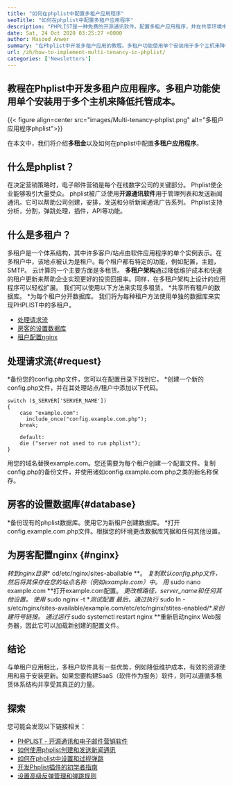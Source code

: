 ```yaml
---
title: "如何在phplist中配置多租户应用程序" 
seoTitle: "如何在phplist中配置多租户应用程序" 
description: "PHPLIST是一种免费的开源通讯软件。配置多租户应用程序，并在共享环境中运行多个应用程序。" 
date: Sat, 24 Oct 2020 03:25:27 +0000
author: Masood Anwer
summary: "在Phplist中开发多租户应用的教程。多租户功能使用单个安装用于多个主机来降低托管成本。" 
url: /zh/how-to-implement-multi-tenancy-in-phplist/
categories: ['Newsletters']
---
```


## 教程在Phplist中开发多租户应用程序。多租户功能使用单个安装用于多个主机来降低托管成本。

{{< figure align=center src="images/Multi-tenancy-phplist.png" alt="多租户应用程序phplist">}}

在本文中，我们将介绍**多租金**以及如何在phplist中配置**多租户应用程序**。

## 什么是phplist？
在决定营销策略时，电子邮件营销是每个在线数字公司的关键部分。 Phplist使企业能够吸引大量受众。 phplist被广泛使用**开源通讯软件**用于管理列表和发送新闻通讯。它可以帮助公司创建，安排，发送和分析新闻通讯广告系列。 Phplist支持分析，分割，弹跳处理，插件，API等功能。

## 什么是多租户？
多租户是一个体系结构，其中许多客户/站点由软件应用程序的单个实例表示。在多租户中，该地点被认为是租户。每个租户都有特定的功能，例如配置，主题，SMTP。
云计算的一个主要方面是多租赁。 **多租户架构**通过降低维护成本和快速的租户更新来帮助企业实现更好的投资回报率。同样，在多租户架构上设计的应用程序可以轻松扩展。
我们可以使用以下方法来实现多租赁。
  *共享所有租户的数据库。
  *为每个租户分开数据库。
我们将为每种租户方法使用单独的数据库来实现PHPLIST中的多租户。
  * [处理请求流][1]
  * [房客的设置数据库][2]
  * [租户配置nginx][3]

## 处理请求流{#request}
  *备份您的config.php文件，您可以在配置目录下找到它。
  *创建一个新的config.php文件，并在其处理站点/租户中添加以下代码。
```
switch ($_SERVER['SERVER_NAME'])
{   
    case "example.com":
      include_once("config.example.com.php");
    break;
    
    default:
    die ("server not used to run phplist"); 
}
```
用您的域名替换example.com。您还需要为每个租户创建一个配置文件。复制config.php的备份文件，并使用诸如config.example.com.php之类的新名称保存。

## 房客的设置数据库{#database}
  *备份现有的phplist数据库。使用它为新租户创建数据库。
  *打开config.example.com.php文件。根据您的环境更改数据库凭据和任何其他设置。

## 为房客配置nginx {#nginx}
  *转到nginx目录** cd/etc/nginx/sites-abailable **。
  *复制默认config.php文件，然后将其保存在您的站点名称（例如example.com）中。
  *用** sudo nano example.com **打开example.com配置。
  *更改根路径，server_name和任何其他设置。
  *使用** sudo nginx -t **测试配置
  *最后，通过执行** sudo ln -s/etc/nginx/sites-available/example.com/etc/etc/nginx/stites-enabled/**来创建符号链接。
  *通过运行** sudo systemctl restart nginx **重新启动nginx Web服务器，因此它可以加载新创建的配置文件。

## 结论
与单租户应用相比，多租户软件具有一些优势，例如降低维护成本，有效的资源使用和易于安装更新。如果您要构建SaaS（软件作为服务）软件，则可以遵循多租赁体系结构并享受其真正的力量。

## 探索
您可能会发现以下链接相关：
  * [PHPLIST  - 开源通讯和电子邮件营销软件][4]
  * [如何使用phplist创建和发送新闻通讯][5]
  * [如何在phplist中设置和过程弹跳][6]
  * [开发Phplist插件的初学者指南][7]
  * [设置高级反弹管理和弹跳规则][8]

  
[1]: #request
[2]: #database
[3]: #nginx
[4]: https://products.containerize.com/newsletter/phplist
[5]: https://blog.containerize.com/newsletter/how-to-create-and-send-newsletter-using-phplist/
[6]: https://blog.containerize.com/newsletter/how-to-setup-and-process-bounces-in-phplist/
[7]: https://blog.containerize.com/newsletter/beginners-guide-to-develop-phplist-plugin/
[8]: https://blog.containerize.com/newsletter/setup-advanced-bounce-management-and-bounce-rules-in-phplist/
